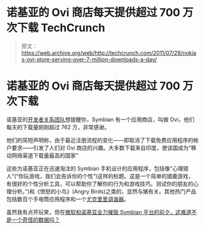 # 诺基亚的 Ovi 商店每天提供超过 700 万次下载 TechCrunch

> 原文：<https://web.archive.org/web/http://techcrunch.com/2011/07/28/nokias-ovi-store-serving-over-7-million-downloads-a-day/>

# 诺基亚的 Ovi 商店每天提供超过 700 万次下载

诺基亚的[开发者关系团队](https://web.archive.org/web/20230205004926/http://www.developer.nokia.com/Community/Blogs/blog/nokia-developer-news/2011/07/26/ovi-store-tops-7-million-daily-downloads)想提醒你，Symbian 有一个应用商店，叫做 Ovi，他们每天的下载量刚刚超过 762 万，非常感谢。

他们的简短声明称，由于最近注册流程的变化——即取消了下载免费应用程序的帐户要求——引发了人们对 Ovi 商店的兴趣。大多数下载来自印度，使该国成为“移动网络渠道下载量最高的国家”

这些为诺基亚正在迅速淘汰的 Symbian 手机设计的应用程序，包括像“心理猎人”(“你玩游戏，我们会告诉你的个性”)这样的标题。这是一个简单的猎鹿游戏，有很好的个性分析工具，可以帮助你了解你的行为和游戏技巧。测试你的朋友的心理分析。”)和《愤怒的小鸟》(Angry Birds)之类的，显然与猪有关。其他热门产品包括数百个手电筒应用程序和一个[尤克里里调谐器](https://web.archive.org/web/20230205004926/http://store.ovi.com/content/20406?clickSource=browse&contentArea=applications)。

虽然我有点开玩笑，但在[微软和诺基亚全力摧毁 Symbian 平台的前夕，这难道不是一个奇怪的数据吗？](https://web.archive.org/web/20230205004926/https://techcrunch.com/2011/03/07/microsoft-seeding-windows-phone-7-on-nokia-with-a-billion-dollars-up-front/)